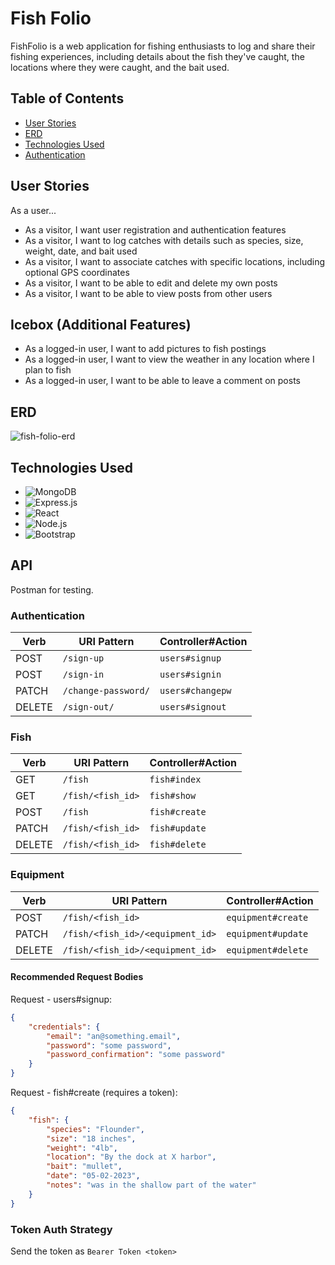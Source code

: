 # Fish Folio

FishFolio is a web application for fishing enthusiasts to log and share their fishing experiences, including details about the fish they've caught, the locations where they were caught, and the bait used.

## Table of Contents

- [User Stories](#user-stories)
- [ERD](#erd)
- [Technologies Used](#technologies-used)
- [Authentication](#authentication)



## User Stories

As a user...

- As a visitor, I want user registration and authentication features
- As a visitor, I want to log catches with details such as species, size, weight, date, and bait used
- As a visitor, I want to associate catches with specific locations, including optional GPS coordinates
- As a visitor, I want to be able to edit and delete my own posts
- As a visitor, I want to be able to view posts from other users

## Icebox (Additional Features)

- As a logged-in user, I want to add pictures to fish postings
- As a logged-in user, I want to view the weather in any location where I plan to fish
- As a logged-in user, I want to be able to leave a comment on posts

## ERD
![fish-folio-erd](https://github.com/brendinsgit/Fish_Folio/assets/139824521/e0db2245-4b52-4e46-8504-1d76573a6ef1)



## Technologies Used

- ![MongoDB](https://img.shields.io/badge/-MongoDB-47A248?logo=mongodb&logoColor=white&style=flat)
- ![Express.js](https://img.shields.io/badge/-Express.js-000000?logo=express&logoColor=white&style=flat)
- ![React](https://img.shields.io/badge/-React-61DAFB?logo=react&logoColor=white&style=flat)
- ![Node.js](https://img.shields.io/badge/-Node.js-339933?logo=node.js&logoColor=white&style=flat)
- ![Bootstrap](https://img.shields.io/badge/-Bootstrap-563D7C?logo=bootstrap&logoColor=white&style=flat)


## API
Postman for testing.

### Authentication

| Verb   | URI Pattern            | Controller#Action |
|--------|------------------------|-------------------|
| POST   | `/sign-up`             | `users#signup`    |
| POST   | `/sign-in`             | `users#signin`    |
| PATCH  | `/change-password/`    | `users#changepw`  |
| DELETE | `/sign-out/`           | `users#signout`   |

### Fish

| Verb   | URI Pattern            | Controller#Action |
|--------|------------------------|-------------------|
| GET    | `/fish`                | `fish#index`      |
| GET    | `/fish/<fish_id>`      | `fish#show`       |
| POST   | `/fish`                | `fish#create`     |
| PATCH  | `/fish/<fish_id>`      | `fish#update`     |
| DELETE | `/fish/<fish_id>`      | `fish#delete`     |

### Equipment

| Verb   | URI Pattern                 |   Controller#Action    |
|--------|-----------------------------|------------------------|
| POST   | `/fish/<fish_id>` | `equipment#create`  |
| PATCH  | `/fish/<fish_id>/<equipment_id>` | `equipment#update`  |
| DELETE | `/fish/<fish_id>/<equipment_id>` | `equipment#delete`  |

#### Recommended Request Bodies

Request - users#signup:

```json
{
    "credentials": {
        "email": "an@something.email",
        "password": "some password",
        "password_confirmation": "some password"
    }
}
```

Request - fish#create (requires a token):

```json
{
    "fish": {
        "species": "Flounder",
        "size": "18 inches",
        "weight": "4lb",
        "location": "By the dock at X harbor",
        "bait": "mullet",
        "date": "05-02-2023",
        "notes": "was in the shallow part of the water"
    }
}
```

### Token Auth Strategy

Send the token as `Bearer Token <token>`